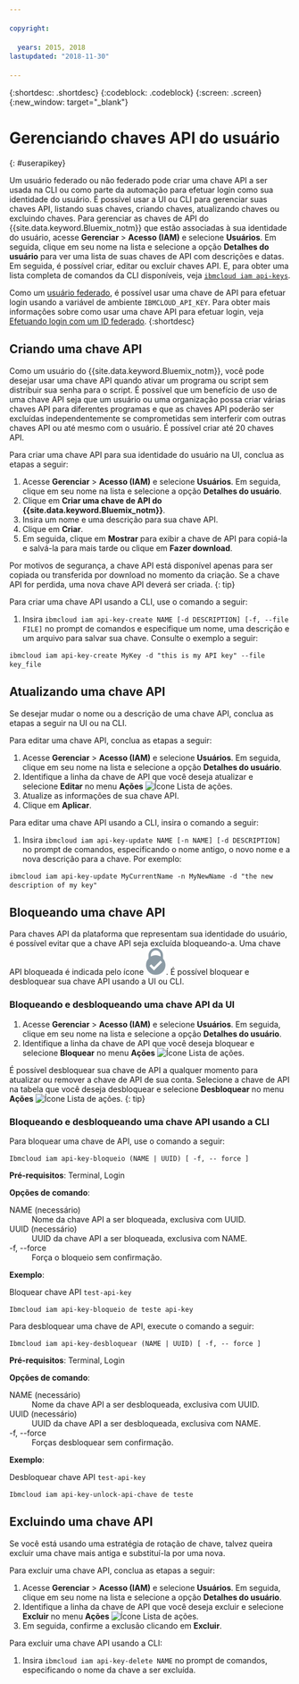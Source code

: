 ```yaml
---

copyright:

  years: 2015, 2018
lastupdated: "2018-11-30"

---
```


{:shortdesc: .shortdesc}
{:codeblock: .codeblock}
{:screen: .screen}
{:new_window: target="_blank"}

# Gerenciando chaves API do usuário
{: #userapikey}

Um usuário federado ou não federado pode criar uma chave API a ser usada na CLI ou como parte da automação para efetuar login como sua identidade do usuário. É possível usar a UI ou CLI para gerenciar suas chaves API, listando suas chaves, criando chaves, atualizando chaves ou excluindo chaves. Para gerenciar as chaves de API do {{site.data.keyword.Bluemix_notm}} que estão associadas à sua identidade do usuário, acesse **Gerenciar** &gt; **Acesso (IAM)** e selecione **Usuários**. Em seguida, clique em seu nome na lista e selecione a opção **Detalhes do usuário** para ver uma lista de suas chaves de API com descrições e datas. Em seguida, é possível criar, editar ou excluir chaves API. E, para obter uma lista completa de comandos da CLI disponíveis, veja [`ibmcloud iam api-keys`](/docs/cli/reference/ibmcloud/cli_api_policy.html#ibmcloud_iam_api_keys).

Como um [usuário federado](/docs/account/adminpublic.html#federatedid), é possível usar uma chave de API para efetuar login usando a variável de ambiente `IBMCLOUD_API_KEY`. Para obter mais informações sobre como usar uma chave API para efetuar login, veja [Efetuando login com um ID federado](/docs/cli/login_federated_id.html#federated_id).
{:shortdesc}

## Criando uma chave API

Como um usuário do {{site.data.keyword.Bluemix_notm}}, você pode desejar usar uma chave API quando ativar um programa ou script sem distribuir sua senha para o script. É possível que um benefício de uso de uma chave API seja que um usuário ou uma organização possa criar várias chaves API para diferentes programas e que as chaves API poderão ser excluídas independentemente se comprometidas sem interferir com outras chaves API ou até mesmo com o usuário. É possível criar até 20 chaves API.

Para criar uma chave API para sua identidade do usuário na UI, conclua as etapas a seguir:

1. Acesse **Gerenciar** &gt; **Acesso (IAM)** e selecione **Usuários**. Em seguida, clique em seu nome na lista e selecione a opção **Detalhes do usuário**.
2. Clique em **Criar uma chave de API do {{site.data.keyword.Bluemix_notm}}**.
3. Insira um nome e uma descrição para sua chave API.
4. Clique em **Criar**.
5. Em seguida, clique em **Mostrar** para exibir a chave de API para copiá-la e salvá-la para mais tarde ou clique em **Fazer download**.

Por motivos de segurança, a chave API está disponível apenas para ser copiada ou transferida por download no momento da criação. Se a chave API for perdida, uma nova chave API deverá ser criada.
{: tip}

Para criar uma chave API usando a CLI, use o comando a seguir:

1. Insira `ibmcloud iam api-key-create NAME [-d DESCRIPTION] [-f, --file FILE]` no prompt de comandos e especifique um nome, uma descrição e um arquivo para salvar sua chave. Consulte o exemplo a seguir:

```
ibmcloud iam api-key-create MyKey -d "this is my API key" --file key_file
```


## Atualizando uma chave API

Se desejar mudar o nome ou a descrição de uma chave API, conclua as etapas a seguir na UI ou na CLI.

Para editar uma chave API, conclua as etapas a seguir:

1. Acesse **Gerenciar** &gt; **Acesso (IAM)** e selecione **Usuários**. Em seguida, clique em seu nome na lista e selecione a opção **Detalhes do usuário**.
2. Identifique a linha da chave de API que você deseja atualizar e selecione **Editar** no menu **Ações** ![Ícone Lista de ações](../icons/action-menu-icon.svg).
3. Atualize as informações de sua chave API.
4. Clique em **Aplicar**.

Para editar uma chave API usando a CLI, insira o comando a seguir:

1. Insira `ibmcloud iam api-key-update NAME [-n NAME] [-d DESCRIPTION]` no prompt de comandos, especificando o nome antigo, o novo nome e a nova descrição para a chave. Por exemplo:

```
ibmcloud iam api-key-update MyCurrentName -n MyNewName -d "the new description of my key"
```

## Bloqueando uma chave API

Para chaves API da plataforma que representam sua identidade do usuário, é possível evitar que a chave API seja excluída bloqueando-a. Uma chave API bloqueada é indicada pelo ícone ![Ícone Bloqueado](images/locked.svg "Bloqueado"). É possível bloquear e desbloquear sua chave API usando a UI ou CLI.

### Bloqueando e desbloqueando uma chave API da UI

1. Acesse **Gerenciar** &gt; **Acesso (IAM)** e selecione **Usuários**. Em seguida, clique em seu nome na lista e selecione a opção **Detalhes do usuário**.
2. Identifique a linha da chave de API que você deseja bloquear e selecione **Bloquear** no menu **Ações** ![Ícone Lista de ações](../icons/action-menu-icon.svg).

É possível desbloquear sua chave de API a qualquer momento para atualizar ou remover a chave de API de sua conta. Selecione a chave de API na tabela que você deseja desbloquear e selecione **Desbloquear** no menu **Ações** ![Ícone Lista de ações](../icons/action-menu-icon.svg).
{: tip}

### Bloqueando e desbloqueando uma chave API usando a CLI

Para bloquear uma chave de API, use o comando a seguir:

```
Ibmcloud iam api-key-bloqueio (NAME | UUID) [ -f, -- force ]
```

<strong>Pré-requisitos</strong>: Terminal, Login

<strong>Opções de comando</strong>:
<dl>
<dt>NAME (necessário)</dt>
<dd>Nome da chave API a ser bloqueada, exclusiva com UUID.</dd>
<dt>UUID (necessário)</dt>
<dd>UUID da chave API a ser bloqueada, exclusiva com NAME.</dd>
<dt>-f, --force</dt>
<dd>Força o bloqueio sem confirmação.</dd>
</dl>

<strong>Exemplo</strong>:

Bloquear chave API `test-api-key`

```
Ibmcloud iam api-key-bloqueio de teste api-key
```

Para desbloquear uma chave de API, execute o comando a seguir:

```
Ibmcloud iam api-key-desbloquear (NAME | UUID) [ -f, -- force ]
```

<strong>Pré-requisitos</strong>: Terminal, Login

<strong>Opções de comando</strong>:
<dl>
<dt>NAME (necessário)</dt>
<dd>Nome da chave API a ser desbloqueada, exclusiva com UUID.</dd>
<dt>UUID (necessário)</dt>
<dd>UUID da chave API a ser desbloqueada, exclusiva com NAME.</dd>
<dt>-f, --force</dt>
<dd>Forças desbloquear sem confirmação.</dd>
</dl>

<strong>Exemplo</strong>:

Desbloquear chave API `test-api-key`

```
Ibmcloud iam api-key-unlock-api-chave de teste
```


## Excluindo uma chave API

Se você está usando uma estratégia de rotação de chave, talvez queira excluir uma chave mais antiga e substituí-la por uma nova.

Para excluir uma chave API, conclua as etapas a seguir:

1. Acesse **Gerenciar** &gt; **Acesso (IAM)** e selecione **Usuários**. Em seguida, clique em seu nome na lista e selecione a opção **Detalhes do usuário**.
2. Identifique a linha da chave de API que você deseja excluir e selecione **Excluir** no menu **Ações** ![Ícone Lista de ações](../icons/action-menu-icon.svg).
3. Em seguida, confirme a exclusão clicando em **Excluir**.

Para excluir uma chave API usando a CLI:
1. Insira `ibmcloud iam api-key-delete NAME` no prompt de comandos, especificando o nome da chave a ser excluída.
